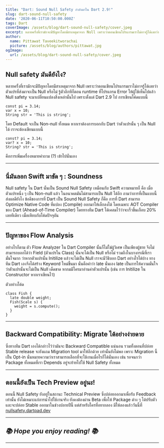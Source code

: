 ```yaml
---
title: "Dart: Sound Null Safety กำลังมาใน Dart 2.9!"
slug: dart-sound-null-safety
date: '2020-06-11T10:50:00.000Z'
tags: Dart
coverImage: /assets/blog/dart-sound-null-safety/cover.jpeg
excerpt: หลายครั้งที่เรามักจะมีปัญหาโดยมีสาเหตุมาจาก Null เพราะว่าตอนเขียนโปรแกรมเราไม่อาจรู้ได้เลยว่าตัวแปรที่ส่งมาจะเป็น Null หรือไม่ รู้ตัวอีกทีก็ตอน runtime ที่โปรแกรม Error ให้ผู้ใช้เห็นไปแล้ว Null safety จะมาเปลี่ยนแปลงสิ่งเหล่านั้นไป
author:
  name: Pittawat Taveekitworachai
  picture: /assets/blog/authors/pittawat.jpg
ogImage:
  url: /assets/blog/dart-sound-null-safety/cover.jpeg
---
```


## Null safety มันดียังไง?

หลายครั้งที่เรามักจะมีปัญหาโดยมีสาเหตุมาจาก Null เพราะว่าตอนเขียนโปรแกรมเราไม่อาจรู้ได้เลยว่าตัวแปรที่ส่งมาจะเป็น Null หรือไม่ รู้ตัวอีกทีก็ตอน runtime ที่โปรแกรม Error ให้ผู้ใช้เห็นไปแล้ว Null safety จะมาเปลี่ยนแปลงสิ่งเหล่านั้นไป เพราะตั้งแต่ Dart 2.9 ไป การเขียนโค้ดแบบนี้

    const pi = 3.14;
    var x = 10;
    String str = 'This is string';

โดย Default จะเป็น Non-null ทั้งหมด หากเราต้องการบอกกับ Dart ว่าตัวแปรนั้น ๆ เป็น Null ได้ เราจะต้องเขียนแบบนี้

    const? pi = 3.14;
    var? x = 10;
    String? str = 'This is string';

คือการเพิ่มเครื่องหมายคำถาม (?)​ เข้าไปนั่นเอง

---

## นี่มันลอก Swift มาชัด ๆ : Soundness

Null safety ใน Dart นั้นเป็น Sound Null Safety เหมือนกับ Swift ความหมายก็ คือ เมื่อตัวแปรหนึ่ง ๆ เป็น Non-null แล้ว ในอนาคตมันไม่สามารถเป็น Null ได้อีก ถามว่าการที่เป็นแบบนี้ส่งผลดียังไง ข้อดีของการที่ Dart เป็น Sound Null Safety ก็คือ การที่ Dart สามารถ Optimize Native Code ที่แปลง (Compile) ออกมาให้เล็กลงได้ โดยเฉพาะ AOT Compiler ของ Dart (Ahead-of-Time Compiler) โดยทางทีม Dart ได้เคลมไว้ว่าจะเร็วขึ้นเกือบ 20% เลยทีเดียว เมื่อเทียบกับโค้ดปัจจุบัน

---

## ปัญหาของ Flow Analysis

อย่างไรก็ตาม ตัว Flow Analyzer ใน Dart Compiler นั้นก็ไม่ใช่ผู้วิเศษ เป็นเพียงผู้ชาย จึงไม่สามารถบอกได้ว่า Field (ตัวแปรใน Class) นั้นจะได้เป็น Null หรือไม่ รวมถึงในบางกรณีที่เรามั่นใจมาก ว่าหากตัวแปรนั้น Initilize แล้วจะไม่เป็น Null เราจะมีวิธีบอก Dart อย่างไรได้บ้าง ทางทีม Dart เองจึงได้สร้าง Keyword ใหม่ขึ้นมา นั่นคือคำว่า late นั่นเอง late เป็นการให้ความมั่นใจว่าตัวแปรนั้นจะไม่เป็น Null เด็ดขาด หากมมีใครมาอ่านค่าตัวแปรนั้น (เช่น การ Initilize ใน Constructor หากเราเขียนไว้)

ตัวอย่างโค้ด

    class Fish {
      late double weight;
      Fish(Scale s) {
        weight = s.compute();
      }
    }

---

## Backward Compatibility: Migrate ได้อย่างง่ายดาย

ซึ่งทางทีม Dart เองได้กล่าวไว้ว่ามันจะ Backward Compatible แน่นอน รวมทั้งตอนที่ปล่อย Stable release จะยังแถม Migration tool มาให้อีกด้วย เท่านั้นยังไม่พอ เพราะ Migration นี้ เป็น Opt-in นั่นหมายความว่าเราสามารถเลือกที่จะใช้งานเมื่อไรก็ได้นั่นเอง เช่น รอจนกว่า Package ทั้งหมดที่เรา Depends อยู่จะย้ายไปใช้ Null Safety ทั้งหมด

---

## ตอนนี้ยังเป็น Tech Preview อยู่นะ!

ตอนนี้ Null Safety ยังอยู่ในสถานะ Technical Preview ซึ่งปล่อยออกมาเพื่อรับ Feedback เท่านั้น ยังไม่เหมาะแก่การนำไปใช้งานจริง ยังคงต้องผ่าน Beta เพื่อให้ Package ต่าง ๆ ได้ปรับตัว และจะปล่อย Stable ออกมาในช่วงปลายปีนี้ แต่สำหรับใครที่อยากลอง มีให้ลองแล้ววันนี้ที่ [nullsafety.dartpad.dev](https://nullsafety.dartpad.dev/3d9c1769de7912c654bc5d132aff60ac)

---

## *📚 Hope you enjoy reading! 📚*

---
